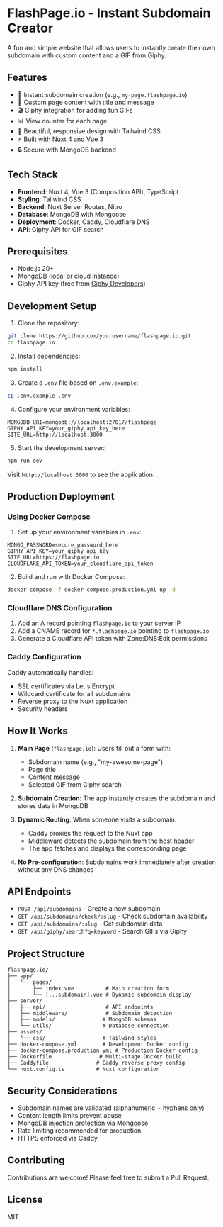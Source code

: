 # FlashPage.io - Instant Subdomain Creator

A fun and simple website that allows users to instantly create their own subdomain with custom content and a GIF from Giphy.

## Features

- 🚀 Instant subdomain creation (e.g., `my-page.flashpage.io`)
- 📝 Custom page content with title and message
- 🎬 Giphy integration for adding fun GIFs
- 📊 View counter for each page
- 🎨 Beautiful, responsive design with Tailwind CSS
- ⚡ Built with Nuxt 4 and Vue 3
- 🔒 Secure with MongoDB backend

## Tech Stack

- **Frontend**: Nuxt 4, Vue 3 (Composition API), TypeScript
- **Styling**: Tailwind CSS
- **Backend**: Nuxt Server Routes, Nitro
- **Database**: MongoDB with Mongoose
- **Deployment**: Docker, Caddy, Cloudflare DNS
- **API**: Giphy API for GIF search

## Prerequisites

- Node.js 20+
- MongoDB (local or cloud instance)
- Giphy API key (free from [Giphy Developers](https://developers.giphy.com/))

## Development Setup

1. Clone the repository:
```bash
git clone https://github.com/yourusername/flashpage.io.git
cd flashpage.io
```

2. Install dependencies:
```bash
npm install
```

3. Create a `.env` file based on `.env.example`:
```bash
cp .env.example .env
```

4. Configure your environment variables:
```env
MONGODB_URI=mongodb://localhost:27017/flashpage
GIPHY_API_KEY=your_giphy_api_key_here
SITE_URL=http://localhost:3000
```

5. Start the development server:
```bash
npm run dev
```

Visit `http://localhost:3000` to see the application.

## Production Deployment

### Using Docker Compose

1. Set up your environment variables in `.env`:
```env
MONGO_PASSWORD=secure_password_here
GIPHY_API_KEY=your_giphy_api_key
SITE_URL=https://flashpage.io
CLOUDFLARE_API_TOKEN=your_cloudflare_api_token
```

2. Build and run with Docker Compose:
```bash
docker-compose -f docker-compose.production.yml up -d
```

### Cloudflare DNS Configuration

1. Add an A record pointing `flashpage.io` to your server IP
2. Add a CNAME record for `*.flashpage.io` pointing to `flashpage.io`
3. Generate a Cloudflare API token with Zone:DNS:Edit permissions

### Caddy Configuration

Caddy automatically handles:
- SSL certificates via Let's Encrypt
- Wildcard certificate for all subdomains
- Reverse proxy to the Nuxt application
- Security headers

## How It Works

1. **Main Page** (`flashpage.io`): Users fill out a form with:
   - Subdomain name (e.g., "my-awesome-page")
   - Page title
   - Content message
   - Selected GIF from Giphy search

2. **Subdomain Creation**: The app instantly creates the subdomain and stores data in MongoDB

3. **Dynamic Routing**: When someone visits a subdomain:
   - Caddy proxies the request to the Nuxt app
   - Middleware detects the subdomain from the host header
   - The app fetches and displays the corresponding page

4. **No Pre-configuration**: Subdomains work immediately after creation without any DNS changes

## API Endpoints

- `POST /api/subdomains` - Create a new subdomain
- `GET /api/subdomains/check/:slug` - Check subdomain availability
- `GET /api/subdomains/:slug` - Get subdomain data
- `GET /api/giphy/search?q=keyword` - Search GIFs via Giphy

## Project Structure

```
flashpage.io/
├── app/
│   └── pages/
│       ├── index.vue          # Main creation form
│       └── [...subdomain].vue # Dynamic subdomain display
├── server/
│   ├── api/                   # API endpoints
│   ├── middleware/            # Subdomain detection
│   ├── models/               # MongoDB schemas
│   └── utils/                # Database connection
├── assets/
│   └── css/                  # Tailwind styles
├── docker-compose.yml        # Development Docker config
├── docker-compose.production.yml # Production Docker config
├── Dockerfile               # Multi-stage Docker build
├── Caddyfile               # Caddy reverse proxy config
└── nuxt.config.ts          # Nuxt configuration
```

## Security Considerations

- Subdomain names are validated (alphanumeric + hyphens only)
- Content length limits prevent abuse
- MongoDB injection protection via Mongoose
- Rate limiting recommended for production
- HTTPS enforced via Caddy

## Contributing

Contributions are welcome! Please feel free to submit a Pull Request.

## License

MIT

